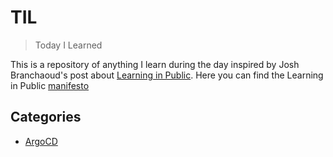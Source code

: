 # TIL
> Today I Learned

This is a repository of anything I learn during the day inspired by Josh Branchaoud's post about [Learning in Public](https://dev.to/jbranchaud/how-i-built-a-learning-machine-45k9). Here you can find the Learning in Public [manifesto](https://www.swyx.io/learn-in-public)


## Categories

* [ArgoCD](#ArgoCD)
